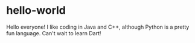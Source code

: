 # hello-world

Hello everyone! I like coding in Java and C++, although Python is a pretty fun language. Can't wait to learn Dart!
